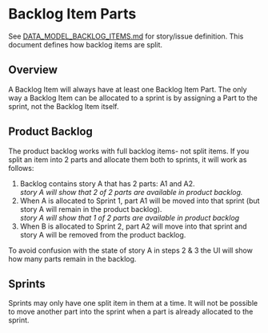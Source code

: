 Backlog Item Parts
==================

See [DATA_MODEL_BACKLOG_ITEMS.md](./DATA_MODEL_BACKLOG_ITEMS.md) for story/issue definition.  This document defines how backlog items
are split.

Overview
--------

A Backlog Item will always have at least one Backlog Item Part.  The only way a Backlog Item can be allocated to a sprint is by
assigning a Part to the sprint, not the Backlog Item itself.

Product Backlog
---------------

The product backlog works with full backlog items- not split items.  If you split an item into 2 parts and allocate them both to
sprints, it will work as follows:

1. Backlog contains story A that has 2 parts: A1 and A2.  
  _story A will show that 2 of 2 parts are available in product backlog._
2. When A is allocated to Sprint 1, part A1 will be moved into that sprint (but story A will remain in the product backlog).  
  _story A will show that 1 of 2 parts are available in product backlog_
3. When B is allocated to Sprint 2, part A2 will move into that sprint and story A will be removed from the product backlog.

To avoid confusion with the state of story A in steps 2 & 3 the UI will show how many parts remain in the backlog.

Sprints
-------

Sprints may only have one split item in them at a time.  It will not be possible to move another part into the sprint when a part
is already allocated to the sprint.

